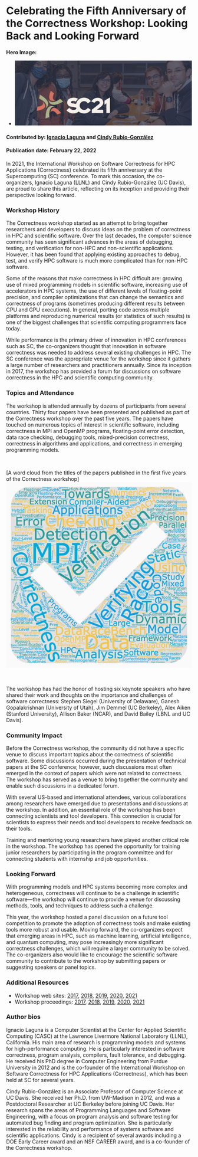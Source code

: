 # Celebrating the Fifth Anniversary of the Correctness Workshop: Looking Back and Looking Forward

**Hero Image:**

 - <img src='https://github.com/betterscientificsoftware/bssw.io/raw/main/images/Blog_2112_SC21.png' />

#### Contributed by: [Ignacio Laguna](https://github.com/ilagunap) and [Cindy Rubio-González](https://github.com/crubiog)
#### Publication date: February 22, 2022

In 2021, the International Workshop on Software Correctness for HPC Applications
(Correctness) celebrated its fifth anniversary at the Supercomputing (SC)
conference. To mark this occasion, the co-organizers, Ignacio Laguna (LLNL) and
Cindy Rubio-González (UC Davis), are proud to share this article, reflecting on
its inception and providing their perspective looking forward.

### Workshop History

The Correctness workshop started as an attempt to bring together researchers and
developers to discuss ideas on the problem of correctness in HPC and scientific
software. Over the last decades, the computer science community has seen
significant advances in the areas of debugging, testing, and verification for
non-HPC and non-scientific applications. However, it has been found that applying existing approaches to debug, test, and verify HPC software is much more complicated than for non-HPC software.

Some of the reasons that make correctness in HPC difficult are: growing use of
mixed programming models in scientific software, increasing use of
accelerators in HPC systems, the use of different levels of floating-point
precision, and compiler optimizations that can change the semantics
and correctness of programs (sometimes producing different results between CPU
and GPU executions). In general, porting code across multiple platforms and
reproducing numerical results (or statistics of such results) is one of the
biggest challenges that scientific computing programmers face today.

While performance is the primary driver of innovation in HPC conferences such as
SC, the co-organizers thought that innovation in software correctness was needed
to address several existing challenges in HPC. The SC conference was the
appropriate venue for the workshop since it gathers a large number of
researchers and practitioners annually. Since its inception in 2017, the
workshop has provided a forum for discussions on software correctness in the HPC
and scientific computing community.

### Topics and Attendance

The workshop is attended annually by dozens of participants from several
countries. Thirty four papers have been presented and published as part of the
Correctness workshop over the past five years. The papers have touched on
numerous topics of interest in scientific software, including correctness in MPI
and OpenMP programs, floating-point error detection, data race checking,
debugging tools, mixed-precision correctness, correctness in algorithms and
applications, and correctness in emerging programming models.

<br>

[A word cloud from the titles of the papers published in the first five years of the Correctness workshop]<img src='../../images/wordcloud_correctness_article.png' class='page'>

<br>

The workshop has had the honor of hosting six keynote speakers who have shared
their work and thoughts on the importance and challenges of software
correctness: Stephen Siegel (University of Delaware), Ganesh Gopalakrishnan
(University of Utah), Jim Demmel (UC Berkeley), Alex Aiken (Stanford
University), Allison Baker (NCAR), and David Bailey (LBNL and UC Davis).

### Community Impact

Before the Correctness workshop, the community did not have a specific venue to
discuss important topics about the correctness of scientific software. Some
discussions occurred during the presentation of technical papers at the SC
conference; however, such discussions most often emerged in the context of 
papers which were not related to correctness. The
workshop has served as a venue to bring together the community and enable such
discussions in a dedicated forum.

With several US-based and international attendees, various collaborations among
researchers have emerged due to presentations and discussions at the workshop.
In addition, an essential role of the workshop has been connecting scientists
and tool developers. This connection is crucial for scientists to express their
needs and tool developers to receive feedback on their tools.

Training and mentoring young researchers have played another critical role in
the workshop. The workshop has opened the opportunity for training junior
researchers by participating in the program committee and for connecting
students with internship and job opportunities.

### Looking Forward

With programming models and HPC systems becoming more complex and heterogeneous,
correctness will continue to be a challenge in scientific software—the workshop
will continue to provide a venue for discussing methods, tools, and techniques
to address such a challenge.

This year, the workshop hosted a panel discussion on a future tool competition
to promote the adoption of correctness tools and make existing tools more robust
and usable. Moving forward, the co-organizers expect that emerging areas in HPC,
such as machine learning, artificial intelligence, and quantum computing, may
pose increasingly more significant correctness challenges, which will require a
larger community to be solved. The co-organizers also would like to encourage
the scientific software community to contribute to the workshop by submitting
papers or suggesting speakers or panel topics.

### Additional Resources

* Workshop web sites: [2017](https://correctness-workshop.github.io/2017/), [2018](https://correctness-workshop.github.io/2018/), [2019](https://correctness-workshop.github.io/2019/), [2020](https://correctness-workshop.github.io/2020/), [2021](https://correctness-workshop.github.io/2021/)
* Workshop proceedings: [2017](https://doi.org/10.1145/3145344), [2018](https://doi.org/10.1109/Correctness46496.2018), [2019](https://doi.org/10.1109/Correctness49594.2019), [2020](https://doi.org/10.1109/Correctness51934.2020), [2021](https://doi.org/10.1109/Correctness54621.2021)

### Author bios

Ignacio Laguna is a Computer Scientist at the Center for Applied Scientific Computing (CASC) at the Lawrence Livermore National Laboratory (LLNL), California. His main area of research is programming models and systems for high-performance computing. He is particularly interested in software correctness, program analysis, compilers, fault tolerance, and debugging. He received his PhD degree in Computer Engineering from Purdue University in 2012 and is the co-founder of the International Workshop on Software Correctness for HPC Applications (Correctness), which has been held at SC for several years.

Cindy Rubio-González is an Associate Professor of Computer Science at UC Davis.  She received her Ph.D. from UW-Madison in 2012, and was a Postdoctoral Researcher at UC Berkeley before joining UC Davis. Her research spans the areas of Programming Languages and Software Engineering, with a focus on program analysis and software testing for automated bug finding and program optimization. She is particularly interested in the reliability and performance of systems software and scientific applications. Cindy is a recipient of several awards including a DOE Early Career award and an NSF CAREER award, and is a co-founder of the Correctness workshop.

<!---
Publish: yes
Pinned: no
Topics: conferences and workshops, reproducibility, debugging
--->